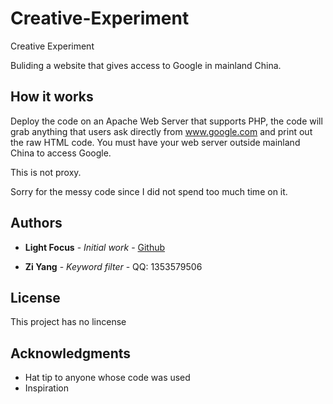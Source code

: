 # Creative-Experiment

Creative Experiment

Buliding a website that gives access to Google in mainland China.

## How it works

Deploy the code on an Apache Web Server that supports PHP, the code will grab anything that users ask directly from www.google.com and print out the raw HTML code. You must have your web server outside mainland China to access Google.

This is not proxy.

Sorry for the messy code since I did not spend too much time on it.

## Authors

* **Light Focus** - *Initial work* - [Github](https://github.com/LightFocus)

* **Zi Yang** - *Keyword filter* - QQ: 1353579506

## License

This project has no lincense

## Acknowledgments

* Hat tip to anyone whose code was used
* Inspiration